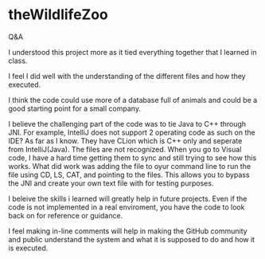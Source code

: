 # theWildlifeZoo
Q&A

I understood this project more as it tied everything together that I learned in class.

I feel I did well with the understanding of the different files and how they executed.

I think the code could use more of a database full of animals and could be a good starting point for a small company.

I believe the challenging part of the code was to tie Java to C++ through JNI. For example, IntelliJ does not support 2 operating code as such on the IDE? As far as I know. They have CLion which is C++ only and seperate from IntelliJ(Java). The files are not recognized. When you go to Visual code, I have a hard time getting them to sync and still trying to see how this works. What did work was adding the file to oyur command line to run the file using CD, LS, CAT, and pointing to the files. This allows you to bypass the JNI and create your own text file with for testing purposes.

I beleive the skills i learned will greatly help in future projects. Even if the code is not implemented in a real enviroment, you have the code to look back on for reference or guidance.

I feel making in-line comments will help in making the GitHub community and public understand the system and what it is supposed to do and how it is executed.
